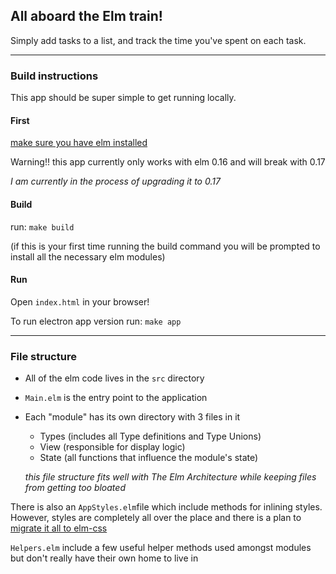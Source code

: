 ## All aboard the Elm train!

Simply add tasks to a list, and track the time you've spent on each task.

---

### Build instructions
This app should be super simple to get running locally.


#### First
[make sure you have elm installed](http://elm-lang.org/install)

Warning!! this app currently only works with elm 0.16 and will break with 0.17

_I am currently in the process of upgrading it to 0.17_

#### Build
run:
 `make build`

(if this is your first time running the build command you will be prompted to install all the necessary elm modules)

#### Run
Open `index.html` in your browser!

To run electron app version
  run:
    `make app`

---

### File structure
- All of the elm code lives in the `src` directory
- `Main.elm` is the entry point to the application
- Each "module" has its own directory with 3 files in it
  - Types (includes all Type definitions and Type Unions)
  - View (responsible for display logic)
  - State (all functions that influence the module's state)

  _this file structure fits well with The Elm Architecture while keeping files from getting too bloated_

There is also an `AppStyles.elm`file which include methods for inlining styles. However, styles are completely all over the place and there is a plan to [migrate it all to elm-css](https://github.com/Cspeisman/Elm-task-list/issues/2)

`Helpers.elm` include a few useful helper methods used amongst modules but don't really have their own home to live in
